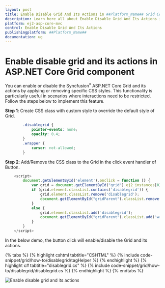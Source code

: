 ```yaml
---
layout: post
title: Enable Disable Grid And Its Actions in ##Platform_Name## Grid Component
description: Learn here all about Enable Disable Grid And Its Actions in Syncfusion ##Platform_Name## Grid component of Syncfusion Essential JS 2 and more.
platform: ej2-asp-core-mvc
control: Enable Disable Grid And Its Actions
publishingplatform: ##Platform_Name##
documentation: ug
---
```


# Enable disable grid and its actions in ASP.NET Core Grid component

You can enable or disable the Syncfusion<sup style="font-size:70%">&reg;</sup> ASP.NET Core Grid and its actions by applying or removing specific CSS styles. This functionality is particularly useful in scenarios where interactions need to be restricted. Follow the steps below to implement this feature.

**Step 1**: Create CSS class with custom style to override the default style of Grid.

```css
        .disablegrid {
            pointer-events: none;
            opacity: 0.4;
        }
        .wrapper {
            cursor: not-allowed;
        }

```

**Step 2**: Add/Remove the CSS class to the Grid in the click event handler of Button.

```typescript
    <script>
        document.getElementById('element').onclick = function () {
            var grid = document.getElementById("grid").ej2_instances[0];
            if (grid.element.classList.contains('disablegrid')) {
                grid.element.classList.remove('disablegrid');
                document.getElementById("gridParent").classList.remove('wrapper');
            }
            else {
                grid.element.classList.add('disablegrid');
                document.getElementById("gridParent").classList.add('wrapper');
            }
        }
    </script>

```

In the below demo, the button click will enable/disable the Grid and its actions.

{% tabs %}
{% highlight cshtml tabtitle="CSHTML" %}
{% include code-snippet/grid/how-to/disablegrid/tagHelper %}
{% endhighlight %}
{% highlight c# tabtitle="disablegrid.cs" %}
{% include code-snippet/grid/how-to/disablegrid/disablegrid.cs %}
{% endhighlight %}
{% endtabs %}

![Enable disable grid and its actions](../images/howto-enable-disable.gif)
